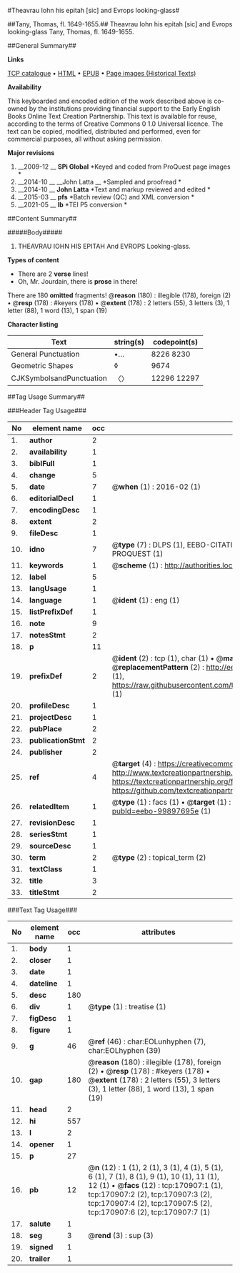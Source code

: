 #Theavrau Iohn his epitah [sic] and Evrops looking-glass#

##Tany, Thomas, fl. 1649-1655.##
Theavrau Iohn his epitah [sic] and Evrops looking-glass
Tany, Thomas, fl. 1649-1655.

##General Summary##

**Links**

[TCP catalogue](http://www.ota.ox.ac.uk/tcp/)  • 
[HTML](http://tei.it.ox.ac.uk/tcp/Texts-HTML/free/A94/A94533.html)  • 
[EPUB](http://tei.it.ox.ac.uk/tcp/Texts-EPUB/free/A94/A94533.epub) • 
[Page images (Historical Texts)](https://historicaltexts.jisc.ac.uk/eebo-99897695e)

**Availability**

This keyboarded and encoded edition of the work described above is co-owned by the
    institutions providing financial support to the Early English Books Online Text Creation
    Partnership. This text is available for reuse, according to the terms of  Creative Commons 0 1.0 Universal
    licence. The text can be copied, modified, distributed and performed, even for commercial
    purposes, all without asking permission.

**Major revisions**

1. __2009-12 __ __SPi Global__ *Keyed and coded from ProQuest page images *
1. __2014-10 __ __John Latta __ *Sampled and proofread *
1. __2014-10 __ __John Latta__ *Text and markup reviewed and edited *
1. __2015-03 __ __pfs__ *Batch review (QC) and XML conversion *
1. __2021-05 __ __lb__ *TEI P5 conversion *

##Content Summary##

#####Body#####

1. THEAVRAU IOHN HIS EPITAH And EVROPS Looking-glass.

**Types of content**

  * There are 2 **verse** lines!
  * Oh, Mr. Jourdain, there is **prose** in there!

There are 180 **omitted** fragments! 
 @__reason__ (180) : illegible (178), foreign (2)  •  @__resp__ (178) : #keyers (178)  •  @__extent__ (178) : 2 letters (55), 3 letters (3), 1 letter (88), 1 word (13), 1 span (19)

**Character listing**


|Text|string(s)|codepoint(s)|
|---|---|---|
|General Punctuation|•…|8226 8230|
|Geometric Shapes|◊|9674|
|CJKSymbolsandPunctuation|〈〉|12296 12297|

##Tag Usage Summary##

###Header Tag Usage###

|No|element name|occ|attributes|
|---|---|---|---|
|1.|__author__|2||
|2.|__availability__|1||
|3.|__biblFull__|1||
|4.|__change__|5||
|5.|__date__|7| @__when__ (1) : 2016-02 (1)|
|6.|__editorialDecl__|1||
|7.|__encodingDesc__|1||
|8.|__extent__|2||
|9.|__fileDesc__|1||
|10.|__idno__|7| @__type__ (7) : DLPS (1), EEBO-CITATION (1), VID (1), EEBO-PROQUEST (1), STC (2), PROQUEST (1)|
|11.|__keywords__|1| @__scheme__ (1) : http://authorities.loc.gov/ (1)|
|12.|__label__|5||
|13.|__langUsage__|1||
|14.|__language__|1| @__ident__ (1) : eng (1)|
|15.|__listPrefixDef__|1||
|16.|__note__|9||
|17.|__notesStmt__|2||
|18.|__p__|11||
|19.|__prefixDef__|2| @__ident__ (2) : tcp (1), char (1)  •  @__matchPattern__ (2) : ([0-9\-]+):([0-9IVX]+) (1), (.+) (1)  •  @__replacementPattern__ (2) : http://eebo.chadwyck.com/downloadtiff?vid=$1&page=$2 (1), https://raw.githubusercontent.com/textcreationpartnership/Texts/master/tcpchars.xml#$1 (1)|
|20.|__profileDesc__|1||
|21.|__projectDesc__|1||
|22.|__pubPlace__|2||
|23.|__publicationStmt__|2||
|24.|__publisher__|2||
|25.|__ref__|4| @__target__ (4) : https://creativecommons.org/publicdomain/zero/1.0/ (1), http://www.textcreationpartnership.org/docs/. (1), https://textcreationpartnership.org/faq/#faq05 (1), https://github.com/textcreationpartnership (1)|
|26.|__relatedItem__|1| @__type__ (1) : facs (1)  •  @__target__ (1) : https://data.historicaltexts.jisc.ac.uk/view?pubId=eebo-99897695e (1)|
|27.|__revisionDesc__|1||
|28.|__seriesStmt__|1||
|29.|__sourceDesc__|1||
|30.|__term__|2| @__type__ (2) : topical_term (2)|
|31.|__textClass__|1||
|32.|__title__|3||
|33.|__titleStmt__|2||


###Text Tag Usage###

|No|element name|occ|attributes|
|---|---|---|---|
|1.|__body__|1||
|2.|__closer__|1||
|3.|__date__|1||
|4.|__dateline__|1||
|5.|__desc__|180||
|6.|__div__|1| @__type__ (1) : treatise (1)|
|7.|__figDesc__|1||
|8.|__figure__|1||
|9.|__g__|46| @__ref__ (46) : char:EOLunhyphen (7), char:EOLhyphen (39)|
|10.|__gap__|180| @__reason__ (180) : illegible (178), foreign (2)  •  @__resp__ (178) : #keyers (178)  •  @__extent__ (178) : 2 letters (55), 3 letters (3), 1 letter (88), 1 word (13), 1 span (19)|
|11.|__head__|2||
|12.|__hi__|557||
|13.|__l__|2||
|14.|__opener__|1||
|15.|__p__|27||
|16.|__pb__|12| @__n__ (12) : 1 (1), 2 (1), 3 (1), 4 (1), 5 (1), 6 (1), 7 (1), 8 (1), 9 (1), 10 (1), 11 (1), 12 (1)  •  @__facs__ (12) : tcp:170907:1 (1), tcp:170907:2 (2), tcp:170907:3 (2), tcp:170907:4 (2), tcp:170907:5 (2), tcp:170907:6 (2), tcp:170907:7 (1)|
|17.|__salute__|1||
|18.|__seg__|3| @__rend__ (3) : sup (3)|
|19.|__signed__|1||
|20.|__trailer__|1||
